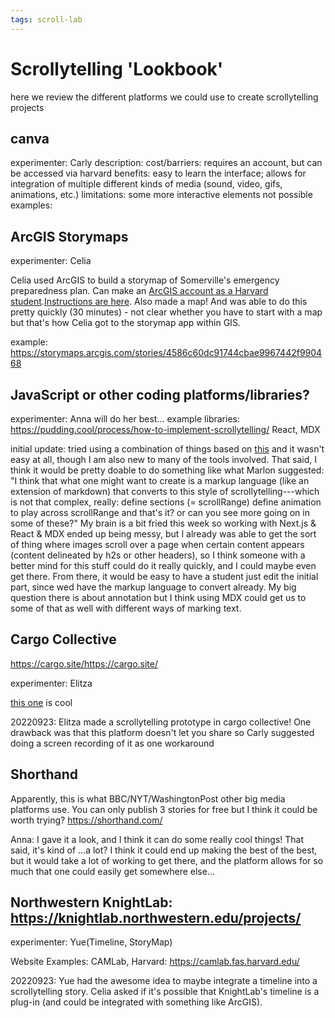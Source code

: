 ```yaml
---
tags: scroll-lab
---
```



# Scrollytelling 'Lookbook'
here we review the different platforms we could use to create scrollytelling projects 

## canva 
experimenter: Carly
description: 
cost/barriers: requires an account, but can be accessed via harvard
benefits: easy to learn the interface; allows for integration of multiple different kinds of media (sound, video, gifs, animations, etc.)
limitations: some more interactive elements not possible
examples: 

## ArcGIS Storymaps
experimenter: Celia 

Celia used ArcGIS to build a storymap of Somerville's emergency preparedness plan. Can make an [ArcGIS account as a Harvard student](https://harvard-cga.maps.arcgis.com/).[Instructions are here](https://cga-download.hmdc.harvard.edu/publish_web/Software_downloads/Installation_Instructions/How_Access_Esri_Services_Using_HarvardKey.pdf).
Also made a map! And was able to do this pretty quickly (30 minutes) - not clear whether you have to start with a map but that's how Celia got to the storymap app within GIS.

example: https://storymaps.arcgis.com/stories/4586c60dc91744cbae9967442f990468

## JavaScript or other coding platforms/libraries?
experimenter: Anna will do her best...
example libraries: https://pudding.cool/process/how-to-implement-scrollytelling/
React, MDX

initial update: tried using a combination of things based on [this](https://varun.ca/scrollytelling/) and it wasn't easy at all, though I am also new to many of the tools involved. That said, I think it would be pretty doable to do something like what Marlon suggested:
"I think that what one might want to create is a markup language (like an extension of markdown) that converts to this style of scrollytelling---which is not that complex, really:
define sections (= scrollRange)
define animation to play across scrollRange
and that's it? or can you see more going on in some of these?"
My brain is a bit fried this week so working with Next.js & React & MDX ended up being messy, but I already was able to get the sort of thing where images scroll over a page when certain content appears (content delineated by h2s or other headers), so I think someone with a better mind for this stuff could do it really quickly, and I could maybe even get there. From there, it would be easy to have a student just edit the initial part, since wed have the markup language to convert already.
My big question there is about annotation but I think using MDX could get us to some of that as well with different ways of marking text. 

## Cargo Collective
https://cargo.site/https://cargo.site/

experimenter: Elitza

[this one](https://cargo.site/Templates#postdust) is cool

20220923: Elitza made a scrollytelling prototype in cargo collective! One drawback was that this platform doesn't let you share so Carly suggested doing a screen recording of it as one workaround

## Shorthand
Apparently, this is what BBC/NYT/WashingtonPost other big media platforms use. You can only publish 3 stories for free but I think it could be worth trying? https://shorthand.com/

Anna: I gave it a look, and I think it can do some really cool things! That said, it's kind of ...a lot? I think it could end up making the best of the best, but it would take a lot of working to get there, and the platform allows for so much that one could easily get somewhere else...

## Northwestern KnightLab: https://knightlab.northwestern.edu/projects/

experimenter: Yue(Timeline, StoryMap)

Website Examples:
CAMLab, Harvard: https://camlab.fas.harvard.edu/

20220923: Yue had the awesome idea to maybe integrate a timeline into a scrollytelling story. Celia asked if it's possible that KnightLab's timeline is a plug-in (and could be integrated with something like ArcGIS).